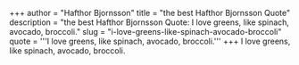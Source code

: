 +++
author = "Hafthor Bjornsson"
title = "the best Hafthor Bjornsson Quote"
description = "the best Hafthor Bjornsson Quote: I love greens, like spinach, avocado, broccoli."
slug = "i-love-greens-like-spinach-avocado-broccoli"
quote = '''I love greens, like spinach, avocado, broccoli.'''
+++
I love greens, like spinach, avocado, broccoli.
